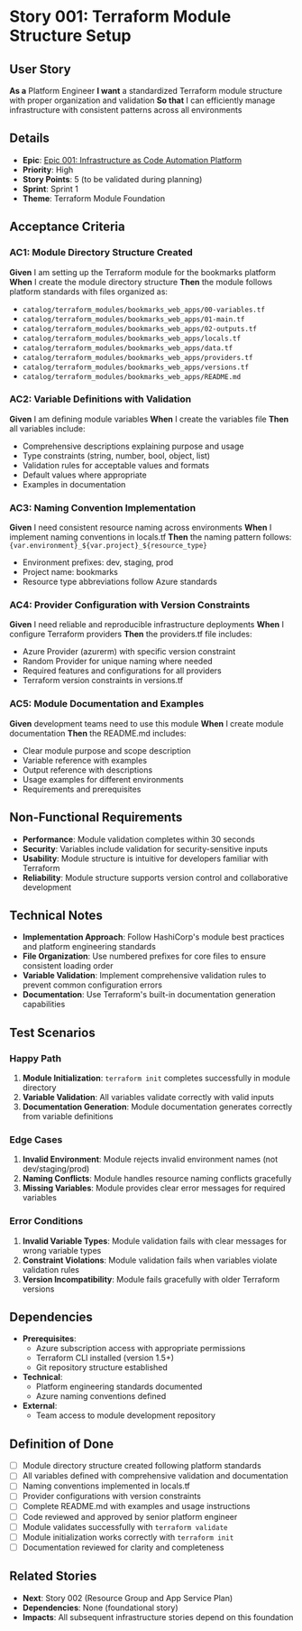 # Story 001: Terraform Module Structure Setup

## User Story
**As a** Platform Engineer
**I want** a standardized Terraform module structure with proper organization and validation
**So that** I can efficiently manage infrastructure with consistent patterns across all environments

## Details
- **Epic**: [Epic 001: Infrastructure as Code Automation Platform](../epics/epic001.epic.md)
- **Priority**: High
- **Story Points**: 5 (to be validated during planning)
- **Sprint**: Sprint 1
- **Theme**: Terraform Module Foundation

## Acceptance Criteria

### AC1: Module Directory Structure Created
**Given** I am setting up the Terraform module for the bookmarks platform
**When** I create the module directory structure
**Then** the module follows platform standards with files organized as:
- `catalog/terraform_modules/bookmarks_web_apps/00-variables.tf`
- `catalog/terraform_modules/bookmarks_web_apps/01-main.tf`
- `catalog/terraform_modules/bookmarks_web_apps/02-outputs.tf`
- `catalog/terraform_modules/bookmarks_web_apps/locals.tf`
- `catalog/terraform_modules/bookmarks_web_apps/data.tf`
- `catalog/terraform_modules/bookmarks_web_apps/providers.tf`
- `catalog/terraform_modules/bookmarks_web_apps/versions.tf`
- `catalog/terraform_modules/bookmarks_web_apps/README.md`

### AC2: Variable Definitions with Validation
**Given** I am defining module variables
**When** I create the variables file
**Then** all variables include:
- Comprehensive descriptions explaining purpose and usage
- Type constraints (string, number, bool, object, list)
- Validation rules for acceptable values and formats
- Default values where appropriate
- Examples in documentation

### AC3: Naming Convention Implementation
**Given** I need consistent resource naming across environments
**When** I implement naming conventions in locals.tf
**Then** the naming pattern follows: `{var.environment}_${var.project}_${resource_type}`
- Environment prefixes: dev, staging, prod
- Project name: bookmarks
- Resource type abbreviations follow Azure standards

### AC4: Provider Configuration with Version Constraints
**Given** I need reliable and reproducible infrastructure deployments
**When** I configure Terraform providers
**Then** the providers.tf file includes:
- Azure Provider (azurerm) with specific version constraint
- Random Provider for unique naming where needed
- Required features and configurations for all providers
- Terraform version constraints in versions.tf

### AC5: Module Documentation and Examples
**Given** development teams need to use this module
**When** I create module documentation
**Then** the README.md includes:
- Clear module purpose and scope description
- Variable reference with examples
- Output reference with descriptions
- Usage examples for different environments
- Requirements and prerequisites

## Non-Functional Requirements
- **Performance**: Module validation completes within 30 seconds
- **Security**: Variables include validation for security-sensitive inputs
- **Usability**: Module structure is intuitive for developers familiar with Terraform
- **Reliability**: Module structure supports version control and collaborative development

## Technical Notes
- **Implementation Approach**: Follow HashiCorp's module best practices and platform engineering standards
- **File Organization**: Use numbered prefixes for core files to ensure consistent loading order
- **Variable Validation**: Implement comprehensive validation rules to prevent common configuration errors
- **Documentation**: Use Terraform's built-in documentation generation capabilities

## Test Scenarios

### Happy Path
1. **Module Initialization**: `terraform init` completes successfully in module directory
2. **Variable Validation**: All variables validate correctly with valid inputs
3. **Documentation Generation**: Module documentation generates correctly from variable definitions

### Edge Cases
1. **Invalid Environment**: Module rejects invalid environment names (not dev/staging/prod)
2. **Naming Conflicts**: Module handles resource naming conflicts gracefully
3. **Missing Variables**: Module provides clear error messages for required variables

### Error Conditions
1. **Invalid Variable Types**: Module validation fails with clear messages for wrong variable types
2. **Constraint Violations**: Module validation fails when variables violate validation rules
3. **Version Incompatibility**: Module fails gracefully with older Terraform versions

## Dependencies
- **Prerequisites**:
  - Azure subscription access with appropriate permissions
  - Terraform CLI installed (version 1.5+)
  - Git repository structure established
- **Technical**:
  - Platform engineering standards documented
  - Azure naming conventions defined
- **External**:
  - Team access to module development repository

## Definition of Done
- [ ] Module directory structure created following platform standards
- [ ] All variables defined with comprehensive validation and documentation
- [ ] Naming conventions implemented in locals.tf
- [ ] Provider configurations with version constraints
- [ ] Complete README.md with examples and usage instructions
- [ ] Code reviewed and approved by senior platform engineer
- [ ] Module validates successfully with `terraform validate`
- [ ] Module initialization works correctly with `terraform init`
- [ ] Documentation reviewed for clarity and completeness

## Related Stories
- **Next**: Story 002 (Resource Group and App Service Plan)
- **Dependencies**: None (foundational story)
- **Impacts**: All subsequent infrastructure stories depend on this foundation
